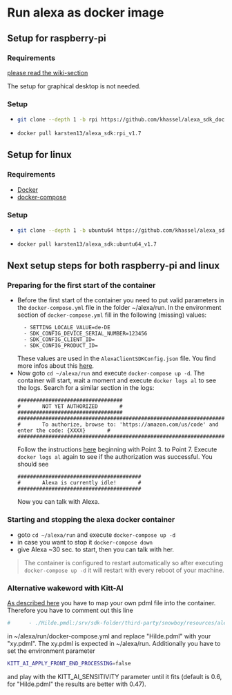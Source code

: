 # Run alexa as docker image

## Setup for raspberry-pi

### Requirements
[please read the wiki-section](https://github.com/khassel/alexa_docker/wiki/Prepare-your-raspberry-pi)

The setup for graphical desktop is not needed.

### Setup
-	```bash
	git clone --depth 1 -b rpi https://github.com/khassel/alexa_sdk_docker.git ~/alexa
	```
	
-	```bash
	docker pull karsten13/alexa_sdk:rpi_v1.7
	```
	
## Setup for linux
### Requirements
- [Docker](https://docs.docker.com/engine/installation/)
- [docker-compose](https://docs.docker.com/compose/install/)


### Setup
-	```bash
	git clone --depth 1 -b ubuntu64 https://github.com/khassel/alexa_sdk_docker.git ~/alexa
	```
	
-	```bash
	docker pull karsten13/alexa_sdk:ubuntu64_v1.7
	```

## Next setup steps for both raspberry-pi and linux
### Preparing for the first start of the container

-	Before the first start of the container you need to put valid parameters in the `docker-compose.yml` file in the folder ~/alexa/run. In the environment section of `docker-compose.yml` fill in the following (missing) values:
	```
      - SETTING_LOCALE_VALUE=de-DE
      - SDK_CONFIG_DEVICE_SERIAL_NUMBER=123456
      - SDK_CONFIG_CLIENT_ID=
      - SDK_CONFIG_PRODUCT_ID=
	```
	These values are used in the `AlexaClientSDKConfig.json` file. You find more infos about this [here](https://github.com/alexa/avs-device-sdk/wiki/Create-Security-Profile).
-   Now goto ```cd ~/alexa/run``` and execute ```docker-compose up -d```. The container will start, wait a moment and execute ```docker logs al``` to see the logs.
    Search for a similar section in the logs:
	```
    ##################################
    #       NOT YET AUTHORIZED       #
    ##################################
    ################################################################################################
    #       To authorize, browse to: 'https://amazon.com/us/code' and enter the code: {XXXX}       #
    ################################################################################################
	```
	Follow the instructions [here](https://github.com/alexa/avs-device-sdk/wiki/Ubuntu-Linux-Quick-Start-Guide#run-and-authorize)
	beginning with Point 3. to Point 7.
	Execute ```docker logs al``` again to see if the authorization was successful. You should see 
	```
    ########################################
    #       Alexa is currently idle!       #
    ########################################
	```
    Now you can talk with Alexa.
	
### Starting and stopping the alexa docker container
- goto ```cd ~/alexa/run``` and execute ```docker-compose up -d```
- in case you want to stop it ```docker-compose down```
- give Alexa ~30 sec. to start, then you can talk with her.


> The container is configured to restart automatically so after executing ```docker-compose up -d``` it will restart with every reboot of your machine.

### Alternative wakeword with Kitt-AI
[As described here](https://github.com/khassel/alexa_docker/wiki/Alternative-WakeWord-with-Kitt-AI) you have to map your own pdml file into the container.
Therefore you have to comment out this line 
```bash
#      - ./Hilde.pmdl:/srv/sdk-folder/third-party/snowboy/resources/alexa.umdl
```
in ~/alexa/run/docker-compose.yml and replace "Hilde.pdml" with your "xy.pdml". The xy.pdml is expected in ~/alexa/run.
Additionally you have to set the environment parameter 
```bash
KITT_AI_APPLY_FRONT_END_PROCESSING=false
```
and play with the KITT_AI_SENSITIVITY parameter until it fits (default is 0.6, for "Hilde.pdml" the results are better with 0.47).